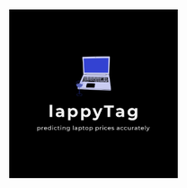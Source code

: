 
<div style="display: flex; justify-content: center; align-items: center; height: 100vh;">
    <img src="lt4.svg" alt="Laptop Image" width="300px">
</div>

LappyTag: Intelligent Laptop Price Prediction

LappyTag is a machine learning-based application that predicts laptop prices based on user-selected specifications. This intuitive web app, built using Streamlit, empowers consumers, retailers, and tech reviewers to assess prices across a wide range of laptop configurations quickly and accurately.

🔹 Key Features
Brand & Model Selection: Choose from popular laptop brands and models, including gaming, business, and ultrabook types.
Hardware Specifications: Input RAM, CPU, storage (HDD/SSD), and GPU to specify laptop configurations.
Display Options: Customize display features with options for touchscreen, IPS technology, screen size, and resolution (auto-calculated PPI for accurate display assessment).
Instant Price Prediction: Powered by a trained machine learning model, LappyTag offers quick and precise price estimates with just one click.
User-Friendly Interface: Built with Streamlit, the application is designed for seamless user interaction, providing immediate results in an accessible format.

🔹 Technologies Used
Python – Core programming language.
Pandas & NumPy – Data processing and numerical computations.
Scikit-Learn – Model training and prediction.
Streamlit – Framework for creating an interactive web application.
Pickle – Model persistence for efficient loading and execution.

🔹 Installation & Setup
Follow these steps to set up LappyTag locally:

1. Clone the repository:
git clone https://github.com/hardiksharma0511/LappyTag.git
cd LappyTag

2. Install dependencies:
pip install -r requirements.txt

4. Run the application:
streamlit run app.py

After starting, the application will open in your browser, usually at http://localhost:8501.


🔹 How It Works
LappyTag leverages a machine learning pipeline trained on a dataset of laptop specifications and prices. The pipeline preprocesses features like brand, CPU, GPU, and display properties, and applies a regression model to predict prices accurately.

Key Components
Feature Engineering: Categorical encoding, binary encoding for touchscreen/IPS, and display PPI calculation.
Model: Regression model fine-tuned to deliver accurate predictions.

🔹 Project Goals
Accurate Price Prediction: Reliable price estimates for various laptop configurations.
Enhanced User Experience: Simple, intuitive UI for smooth interaction.
Real-World Application: Targeted for e-commerce, retail, and tech journalism use cases.

🔹 Why LappyTag?
LappyTag exemplifies the use of machine learning in solving practical, industry-relevant challenges. The project highlights skills in:
Data Science & Machine Learning: Effective feature engineering, model training, and validation.
Web Application Development: Streamlit-powered UI for accessibility and ease of use.
Real-World Relevance: LappyTag can be applied across various fields, from retail analysis to personalized consumer assistance.

🔹 License
This project is licensed under the MIT License.

🔹 Future Improvements
I am actively working on enhancing LappyTag with:

Improved Model Accuracy: Exploring advanced algorithms to refine prediction precision.
Additional Features: Incorporating new specifications and expanding the dataset for broader coverage.
User Experience: Enhancing UI/UX for smoother, more engaging interactions.

